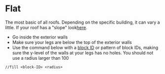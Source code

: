 # Flat

The most basic of all roofs. Depending on the specific building, it can vary a little. If your roof has a "slope" look[here](./shed).

- Go inside the exterior walls
- Make sure your legs are below the top of the exterior walls
- Use the command below with a [block ID](id) or pattern of block IDs, making sure the y-level of the walls at your legs has no holes. You should not use a radius larger than 100

```
//fill <block-ID> <radius>
```